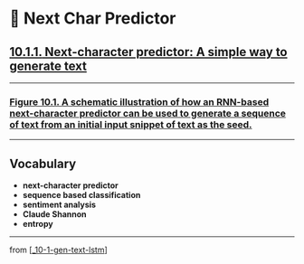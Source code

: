 # 🦋 Next Char Predictor

## [**10.1.1.** Next-character predictor: A simple way to generate text]()

---

### [**Figure 10.1.** A schematic illustration of how an RNN-based next-character predictor can be used to generate a sequence of text from an initial input snippet of text as the seed.](https://livebook.manning.com/book/deep-learning-with-javascript/chapter-10/ch10fig01)

---

## **Vocabulary**

- **next-character predictor**
- **sequence based classification**
- **sentiment analysis**
- **Claude Shannon**
- **entropy**

---

from [[_10-1-gen-text-lstm]]

[//begin]: # "Autogenerated link references for markdown compatibility"
[_10-1-gen-text-lstm]: _10-1-gen-text-lstm.md "🦋 Gen Text LSTM"
[//end]: # "Autogenerated link references"
